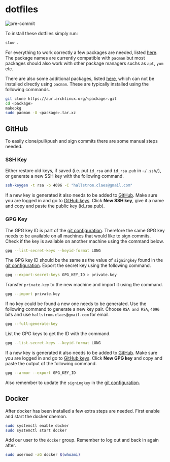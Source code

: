 # dotfiles

![pre-commit](https://github.com/claha/dotfiles/actions/workflows/pre-commit.yaml/badge.svg)

To install these dotfiles simply run:

```bash
stow .
```

For everything to work correctly a few packages are needed, listed [here](main.yaml).
The package names are currently compatible with `pacman` but most packages should
also work with other package managers suchs as `apt`, `yum` etc.

There are also some additional packages, listed [here](main.yaml), which
can not  be installed directly using `pacman`. These are typically installed
using the following commands.

```bash
git clone https://aur.archlinux.org/<package>.git
cd <package>
makepkg
sudo pacman -U <package>.tar.xz
```

## GitHub

To easily clone/pull/push and sign commits there are some manual steps needed.

### SSH Key

Either restore old keys, if saved (i.e. put `id_rsa` and `id_rsa.pub` in `~/.ssh/`),
or generate a new SSH key with the following command.

```bash
ssh-keygen -t rsa -b 4096 -C "hallstrom.claes@gmail.com"
```

If a new key is generated it also needs to be added to [GitHub](https://github.com).
Make sure you are logged in and go to [GitHub keys](https://github.com/settings/keys).
Click **New SSH key**, give it a name and copy and paste the public key (id_rsa.pub).

### GPG Key

The GPG key ID is part of the [git configuration](git/.config/git/config). Therefore
the same GPG key needs to be available on all machines that would like to sign commits.
Check if the key is available on another machine using the command below.

```bash
gpg --list-secret-keys --keyid-format LONG
```

The GPG key ID should be the same as the value of `signingkey` found in the
[git configuration](git/.config/git/config). Export the secret key using the
following command.

```bash
gpg --export-secret-keys GPG_KEY_ID > private.key
```

Transfer `private.key` to the new machine and import it using the command.

```bash
gpg --import private.key
```

If no key could be found a new one needs to be generated. Use the following command
to generate a new key pair. Choose `RSA and RSA`, `4096` bits and use
`hallstrom.claes@gmail.com` for email.

```bash
gpg --full-generate-key
```

List the GPG keys to get the ID with the command.

```bash
gpg --list-secret-keys --keyid-format LONG
```

If a new key is generated it also needs to be added to [GitHub](https://github.com).
Make sure you are logged in and go to [GitHub keys](https://github.com/settings/keys).
Click **New GPG key** and copy and paste the output of the following command.

```bash
gpg --armor --export GPG_KEY_ID
```

Also remember to update the `signingkey` in the [git configuration](git/.config/git/config).

## Docker

After docker has been installed a few extra steps are needed. First enable and
start the docker daemon.

```bash
sudo systemctl enable docker
sudo systemctl start docker
```

Add our user to the `docker` group. Remember to log out and back in again after.

```bash
sudo usermod -aG docker $(whoami)
```
